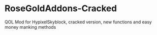 # RoseGoldAddons-Cracked
QOL Mod for HypixelSkyblock, cracked version, new functions and easy money manking methods
